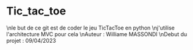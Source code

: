 # Tic_tac_toe
\nle but de ce git est de coder le jeu TicTacToe en python
\nj'utilise l'architecture MVC pour cela 
\nAuteur : Williame MASSONDI
\nDebut du projet : 09/04/2023